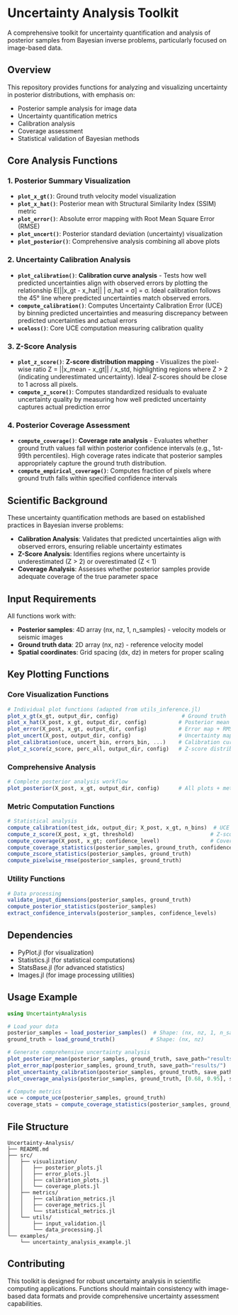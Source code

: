 # Uncertainty Analysis Toolkit

A comprehensive toolkit for uncertainty quantification and analysis of posterior samples from Bayesian inverse problems, particularly focused on image-based data.

## Overview

This repository provides functions for analyzing and visualizing uncertainty in posterior distributions, with emphasis on:
- Posterior sample analysis for image data
- Uncertainty quantification metrics
- Calibration analysis 
- Coverage assessment
- Statistical validation of Bayesian methods

## Core Analysis Functions

### 1. Posterior Summary Visualization
- **`plot_x_gt()`**: Ground truth velocity model visualization
- **`plot_x_hat()`**: Posterior mean with Structural Similarity Index (SSIM) metric
- **`plot_error()`**: Absolute error mapping with Root Mean Square Error (RMSE) 
- **`plot_uncert()`**: Posterior standard deviation (uncertainty) visualization
- **`plot_posterior()`**: Comprehensive analysis combining all above plots

### 2. Uncertainty Calibration Analysis
- **`plot_calibration()`**: **Calibration curve analysis** - Tests how well predicted uncertainties align with observed errors by plotting the relationship E[||x_gt - x_hat|| | σ_hat = σ] = σ. Ideal calibration follows the 45° line where predicted uncertainties match observed errors.
- **`compute_calibration()`**: Computes Uncertainty Calibration Error (UCE) by binning predicted uncertainties and measuring discrepancy between predicted uncertainties and actual errors
- **`uceloss()`**: Core UCE computation measuring calibration quality

### 3. Z-Score Analysis  
- **`plot_z_score()`**: **Z-score distribution mapping** - Visualizes the pixel-wise ratio Z = ||x_mean - x_gt|| / x_std, highlighting regions where Z > 2 (indicating underestimated uncertainty). Ideal Z-scores should be close to 1 across all pixels.
- **`compute_z_score()`**: Computes standardized residuals to evaluate uncertainty quality by measuring how well predicted uncertainty captures actual prediction error

### 4. Posterior Coverage Assessment
- **`compute_coverage()`**: **Coverage rate analysis** - Evaluates whether ground truth values fall within posterior confidence intervals (e.g., 1st-99th percentiles). High coverage rates indicate that posterior samples appropriately capture the ground truth distribution.
- **`compute_empirical_coverage()`**: Computes fraction of pixels where ground truth falls within specified confidence intervals

## Scientific Background

These uncertainty quantification methods are based on established practices in Bayesian inverse problems:

- **Calibration Analysis**: Validates that predicted uncertainties align with observed errors, ensuring reliable uncertainty estimates
- **Z-Score Analysis**: Identifies regions where uncertainty is underestimated (Z > 2) or overestimated (Z < 1)  
- **Coverage Analysis**: Assesses whether posterior samples provide adequate coverage of the true parameter space

## Input Requirements
All functions work with:
- **Posterior samples**: 4D array (nx, nz, 1, n_samples) - velocity models or seismic images
- **Ground truth data**: 2D array (nx, nz) - reference velocity model  
- **Spatial coordinates**: Grid spacing (dx, dz) in meters for proper scaling

## Key Plotting Functions

### Core Visualization Functions
```julia
# Individual plot functions (adapted from utils_inference.jl)
plot_x_gt(x_gt, output_dir, config)                    # Ground truth
plot_x_hat(X_post, x_gt, output_dir, config)          # Posterior mean + SSIM  
plot_error(X_post, x_gt, output_dir, config)          # Error map + RMSE
plot_uncert(X_post, output_dir, config)               # Uncertainty map
plot_calibration(uce, uncert_bin, errors_bin, ...)    # Calibration curve
plot_z_score(z_score, perc_all, output_dir, config)   # Z-score distribution
```

### Comprehensive Analysis
```julia
# Complete posterior analysis workflow
plot_posterior(X_post, x_gt, output_dir, config)      # All plots + metrics
```

### Metric Computation Functions
```julia
# Statistical analysis
compute_calibration(test_idx, output_dir; X_post, x_gt, n_bins)  # UCE + binned data
compute_z_score(X_post, x_gt, threshold)                        # Z-score analysis  
compute_coverage(X_post, x_gt; confidence_level)                # Coverage statistics
compute_coverage_statistics(posterior_samples, ground_truth, confidence_levels)
compute_zscore_statistics(posterior_samples, ground_truth)
compute_pixelwise_rmse(posterior_samples, ground_truth)
```

### Utility Functions
```julia
# Data processing
validate_input_dimensions(posterior_samples, ground_truth)
compute_posterior_statistics(posterior_samples)
extract_confidence_intervals(posterior_samples, confidence_levels)
```

## Dependencies

- PyPlot.jl (for visualization)
- Statistics.jl (for statistical computations)
- StatsBase.jl (for advanced statistics)
- Images.jl (for image processing utilities)

## Usage Example

```julia
using UncertaintyAnalysis

# Load your data
posterior_samples = load_posterior_samples()  # Shape: (nx, nz, 1, n_samples)
ground_truth = load_ground_truth()           # Shape: (nx, nz)

# Generate comprehensive uncertainty analysis
plot_posterior_mean(posterior_samples, ground_truth, save_path="results/")
plot_error_map(posterior_samples, ground_truth, save_path="results/")
plot_uncertainty_calibration(posterior_samples, ground_truth, save_path="results/")
plot_coverage_analysis(posterior_samples, ground_truth, [0.68, 0.95], save_path="results/")

# Compute metrics
uce = compute_uce(posterior_samples, ground_truth)
coverage_stats = compute_coverage_statistics(posterior_samples, ground_truth, [0.68, 0.95])
```

## File Structure

```
Uncertainty-Analysis/
├── README.md
├── src/
│   ├── visualization/
│   │   ├── posterior_plots.jl
│   │   ├── error_plots.jl
│   │   ├── calibration_plots.jl
│   │   └── coverage_plots.jl
│   ├── metrics/
│   │   ├── calibration_metrics.jl
│   │   ├── coverage_metrics.jl
│   │   └── statistical_metrics.jl
│   └── utils/
│       ├── input_validation.jl
│       └── data_processing.jl
└── examples/
    └── uncertainty_analysis_example.jl
```

## Contributing

This toolkit is designed for robust uncertainty analysis in scientific computing applications. Functions should maintain consistency with image-based data formats and provide comprehensive uncertainty assessment capabilities.